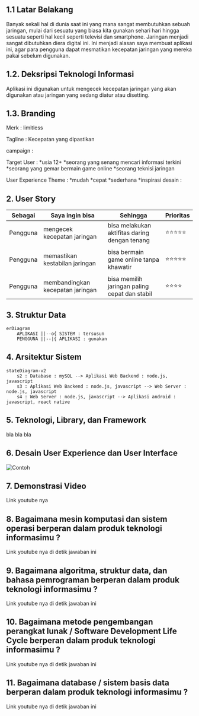 ## 1.1 Latar Belakang

Banyak sekali hal di dunia saat ini yang mana sangat membutuhkan sebuah jaringan, mulai dari sesuatu yang biasa kita gunakan sehari hari hingga sesuatu seperti hal kecil seperti televisi dan smartphone. Jaringan menjadi sangat dibutuhkan diera digital ini. Ini menjadi alasan saya membuat aplikasi ini, agar para pengguna dapat mesmatikan kecepatan jaringan yang mereka pakai sebelum digunakan.

## 1.2. Deksripsi Teknologi Informasi

Aplikasi ini digunakan untuk mengecek kecepatan jaringan yang akan digunakan atau jaringan yang sedang diatur atau disetting.

## 1.3. Branding

Merk : limitless

Tagline : Kecepatan yang dipastikan

campaign :

Target User : 
        *usia 12+
        *seorang yang senang mencari informasi terkini
        *seorang yang gemar bermain game online
        *seorang teknisi jaringan
        
User Experience Theme : 
        *mudah
        *cepat
        *sederhana
        *inspirasi desain :

## 2. User Story

Sebagai | Saya ingin bisa | Sehingga | Prioritas
---|---|---|---
Pengguna | mengecek kecepatan jaringan | bisa melakukan aktifitas daring dengan tenang | ⭐⭐⭐⭐⭐
|||
Pengguna | memastikan kestabilan jaringan | bisa bermain game online tanpa khawatir | ⭐⭐⭐⭐⭐
|||
Pengguna | membandingkan kecepatan jaringan | bisa memilih jaringan paling cepat dan stabil | ⭐⭐⭐⭐


## 3. Struktur Data 

```mermaid
erDiagram
    APLIKASI ||--o{ SISTEM : tersusun
    PENGGUNA ||--|{ APLIKASI : gunakan
```
## 4. Arsitektur Sistem

```mermaid
stateDiagram-v2
    s2 : Database : mySQL --> Aplikasi Web Backend : node.js, javascript
    s3 : Aplikasi Web Backend : node.js, javascript --> Web Server : node.js, javascript
    s4 : Web Server : node.js, javascript --> Aplikasi android : javascript, react native

```

## 5. Teknologi, Library, dan Framework

bla bla bla

## 6. Desain User Experience dan User Interface

![Contoh](https://imgur.com/a/fQ0JGuo)

## 7. Demonstrasi Video

Link youtube nya

## 8. Bagaimana mesin komputasi dan sistem operasi berperan dalam produk teknologi informasimu ?

Link youtube nya di detik jawaban ini

## 9. Bagaimana algoritma, struktur data, dan bahasa pemrograman berperan dalam produk teknologi informasimu ?

Link youtube nya di detik jawaban ini

## 10. Bagaimana metode pengembangan perangkat lunak / Software Development Life Cycle berperan dalam produk teknologi informasimu ?

Link youtube nya di detik jawaban ini

## 11. Bagaimana database / sistem basis data berperan dalam produk teknologi informasimu ?

Link youtube nya di detik jawaban ini 
